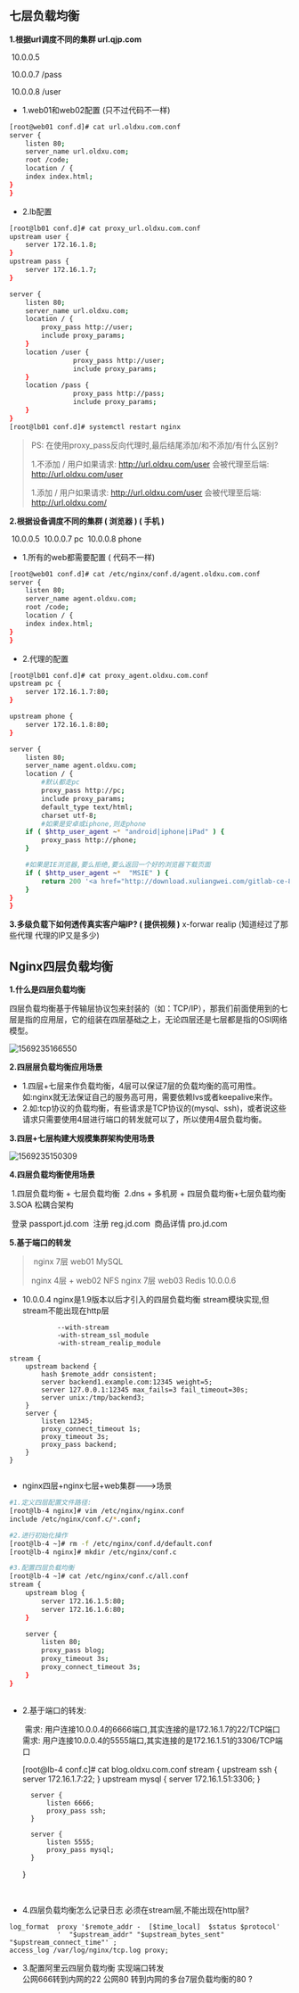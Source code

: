 ## 七层负载均衡

**1.根据url调度不同的集群	url.qjp.com**

​	10.0.0.5

​	10.0.0.7	/pass

​	10.0.0.8	/user



- 1.web01和web02配置  (只不过代码不一样)

~~~bash
[root@web01 conf.d]# cat url.oldxu.com.conf 
server {
	listen 80;
	server_name url.oldxu.com;
	root /code;
	location / {
	index index.html;
}
}
~~~

- 2.lb配置

~~~bash
[root@lb01 conf.d]# cat proxy_url.oldxu.com.conf 
upstream user {
	server 172.16.1.8;
}
upstream pass {
	server 172.16.1.7;
}

server {
	listen 80;
	server_name url.oldxu.com;
	location / {
		proxy_pass http://user;
		include proxy_params;
	}
	location /user {
                proxy_pass http://user;
                include proxy_params;
	}
	location /pass {
                proxy_pass http://pass;
                include proxy_params;
	}
}
[root@lb01 conf.d]# systemctl restart nginx
~~~

> PS: 在使用proxy_pass反向代理时,最后结尾添加/和不添加/有什么区别?
>
> 1.不添加 / 
> 	用户如果请求:    http://url.oldxu.com/user
> 	会被代理至后端:  http://url.oldxu.com/user
>
> 1.添加 / 
> 	用户如果请求: http://url.oldxu.com/user
> 	会被代理至后端:  http://url.oldxu.com/

**2.根据设备调度不同的集群   ( 浏览器 )  ( 手机 )**

​	10.0.0.5
​	10.0.0.7		pc
​	10.0.0.8		phone
​	

- 1.所有的web都需要配置   ( 代码不一样)

~~~bash
[root@web01 conf.d]# cat /etc/nginx/conf.d/agent.oldxu.com.conf 
server {
	listen 80;
	server_name agent.oldxu.com;
	root /code;
	location / {
	index index.html;
}
}
~~~



- 2.代理的配置

~~~bash
[root@lb01 conf.d]# cat proxy_agent.oldxu.com.conf 
upstream pc {
	server 172.16.1.7:80;
}

upstream phone {
	server 172.16.1.8:80;
}

server {
	listen 80;
	server_name agent.oldxu.com;
	location / {
		#默认都走pc
		proxy_pass http://pc;
		include proxy_params;
		default_type text/html;
		charset utf-8;
		#如果是安卓或iphone,则走phone
	if ( $http_user_agent ~* "android|iphone|iPad" ) {
		proxy_pass http://phone;
	}

	#如果是IE浏览器,要么拒绝,要么返回一个好的浏览器下载页面
	if ( $http_user_agent ~*  "MSIE" ) {
		return 200 '<a href="http://download.xuliangwei.com/gitlab-ce-8.3.4-ce.0.el7.x86_64.rpm" target="_blank">点击下载正版浏览器google.exe</a>';
	}
}
}
~~~

**3.多级负载下如何透传真实客户端IP? ( 提供视频 )**
	x-forwar
	realip  (知道经过了那些代理  代理的IP又是多少)
	

## Nginx四层负载均衡



**1.什么是四层负载均衡**

​	四层负载均衡基于传输层协议包来封装的（如：TCP/IP），那我们前面使用到的七层是指的应用层，它的组装在四层基础之上，无论四层还是七层都是指的OSI网络模型。

![1569235166550](C:\Users\Thinkpad\AppData\Roaming\Typora\typora-user-images\1569235166550.png)

**2.四层层负载均衡应用场景**

- 1.四层+七层来作负载均衡，4层可以保证7层的负载均衡的高可用性。如:nginx就无法保证自己的服务高可用，需要依赖lvs或者keepalive来作。
- 2.如:tcp协议的负载均衡，有些请求是TCP协议的(mysql、ssh)，或者说这些请求只需要使用4层进行端口的转发就可以了，所以使用4层负载均衡。

**3.四层+七层构建大规模集群架构使用场景**



![1569235150309](C:\Users\Thinkpad\AppData\Roaming\Typora\typora-user-images\1569235150309.png)

**4.四层负载均衡使用场景**

​		1.四层负载均衡 + 七层负载均衡
​		2.dns + 多机房 + 四层负载均衡+七层负载均衡
​		3.SOA 松耦合架构
​			

​			登录		passport.jd.com
​			注册		reg.jd.com
​			商品详情	pro.jd.com

**5.基于端口的转发**

> ​						nginx 7层					web01		MySQL			
>
> nginx 4层  + 										web02		NFS
> 						nginx 7层					web03		Redis
> 							10.0.0.6

- 10.0.0.4
  		nginx是1.9版本以后才引入的四层负载均衡
    		stream模块实现,但stream不能出现在http层

~~~nginx
            --with-stream
			-with-stream_ssl_module
			-with-stream_realip_module
~~~

~~~nginx
stream {
	upstream backend {
		hash $remote_addr consistent;
		server backend1.example.com:12345 weight=5;
		server 127.0.0.1:12345 max_fails=3 fail_timeout=30s;
		server unix:/tmp/backend3;
	}
	server {
		listen 12345;
		proxy_connect_timeout 1s;
		proxy_timeout 3s;
		proxy_pass backend;
	}
}


~~~

- nginx四层+nginx七层+web集群--->场景

~~~bash
#1.定义四层配置文件路径:
[root@lb-4 nginx]# vim /etc/nginx/nginx.conf
include /etc/nginx/conf.c/*.conf;   

#2.进行初始化操作
[root@lb-4 ~]# rm -f /etc/nginx/conf.d/default.conf
[root@lb-4 nginx]# mkdir /etc/nginx/conf.c

#3.配置四层负载均衡
[root@lb-4 ~]# cat /etc/nginx/conf.c/all.conf 
stream {
	upstream blog {
		server 172.16.1.5:80;
		server 172.16.1.6:80;
	}

	server {
		listen 80;
		proxy_pass blog;
		proxy_timeout 3s;
		proxy_connect_timeout 3s;
	}
}
	

~~~

- 2.基于端口的转发:   

  ​	需求: 用户连接10.0.0.4的6666端口,其实连接的是172.16.1.7的22/TCP端口
  ​	需求: 用户连接10.0.0.4的5555端口,其实连接的是172.16.1.51的3306/TCP端口

	[root@lb-4 conf.c]# cat blog.oldxu.com.conf 
	stream {
		upstream ssh {
			server 172.16.1.7:22;
		}
		upstream mysql {
			server 172.16.1.51:3306;
		}
		
		server {
			listen 6666;
			proxy_pass ssh;
		}
		
		server {
			listen 5555;
			proxy_pass mysql;
		}
	}

​	

- 4.四层负载均衡怎么记录日志   必须在stream层,不能出现在http层?


```nginx
log_format  proxy '$remote_addr -  [$time_local]  $status $protocol'
            '  "$upstream_addr" "$upstream_bytes_sent" "$upstream_connect_time"' ;
access_log /var/log/nginx/tcp.log proxy;
```

- 3.配置阿里云四层负载均衡   实现端口转发  
  		公网666转到内网的22
    		公网80 转到内网的多台7层负载均衡的80  ?

​			

